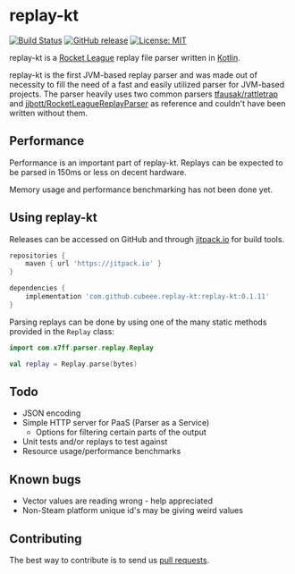 # replay-kt
[![Build Status](https://travis-ci.com/cubeee/replay-kt.svg?branch=master)](https://travis-ci.com/cubeee/replay-kt)
[![GitHub release](https://img.shields.io/github/release/cubeee/replay-kt.svg)](https://github.com/cubeee/replay-kt/releases)
[![License: MIT](https://img.shields.io/badge/License-MIT-yellow.svg)](https://opensource.org/licenses/MIT)

replay-kt is a [Rocket League](https://www.rocketleague.com/) replay file parser written in [Kotlin](https://kotlinlang.org/).

replay-kt is the first JVM-based replay parser and was made out of necessity to 
fill the need of a fast and easily utilized parser for JVM-based projects.
The parser heavily uses two common parsers [tfausak/rattletrap](https://github.com/tfausak/rattletrap) and [jjbott/RocketLeagueReplayParser](https://github.com/jjbott/RocketLeagueReplayParser)
as reference and couldn't have been written without them.

## Performance

Performance is an important part of replay-kt. Replays can be expected to be parsed in 150ms or less on decent hardware.

Memory usage and performance benchmarking has not been done yet.

## Using replay-kt

Releases can be accessed on GitHub and through [jitpack.io](https://jitpack.io/private#cubeee/replay-kt/) for build tools.

```gradle
repositories {
    maven { url 'https://jitpack.io' }
}

dependencies {
    implementation 'com.github.cubeee.replay-kt:replay-kt:0.1.11'
}
```

Parsing replays can be done by using one of the many static methods provided in the ``Replay`` class:
````kotlin
import com.x7ff.parser.replay.Replay

val replay = Replay.parse(bytes)
````

## Todo
* JSON encoding
* Simple HTTP server for PaaS (Parser as a Service)
  * Options for filtering certain parts of the output
* Unit tests and/or replays to test against
* Resource usage/performance benchmarks

## Known bugs
* Vector values are reading wrong - help appreciated
* Non-Steam platform unique id's may be giving weird values

## Contributing

The best way to contribute is to send us [pull requests](https://help.github.com/articles/about-pull-requests/).
